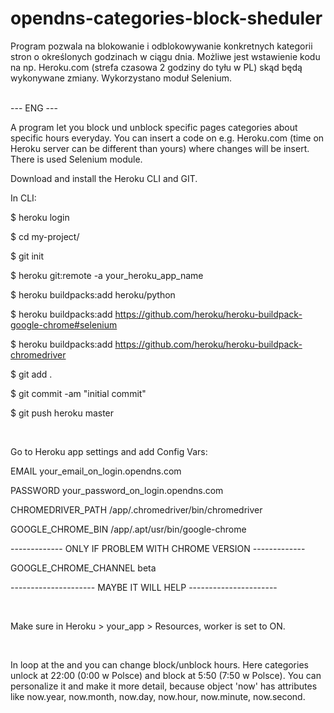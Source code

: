 # opendns-categories-block-sheduler
<p>Program pozwala na blokowanie i odblokowywanie konkretnych kategorii stron o określonych godzinach w ciągu dnia. Możliwe jest wstawienie kodu na np. Heroku.com (strefa czasowa 2 godziny do tyłu w PL) skąd będą wykonywane zmiany. Wykorzystano moduł Selenium.</p>
<br>
--- ENG ---

<p>A program let you block und unblock specific pages categories about specific hours everyday. You can insert a code on e.g. Heroku.com (time on Heroku server can be different than yours) where changes will be insert. There is used Selenium module.</p>


<p>Download and install the Heroku CLI and GIT.</p>

<p>
  
  In CLI:

  $ heroku login
  
  $ cd my-project/

  $ git init

  $ heroku git:remote -a your_heroku_app_name

  $ heroku buildpacks:add heroku/python

  $ heroku buildpacks:add https://github.com/heroku/heroku-buildpack-google-chrome#selenium

  $ heroku buildpacks:add https://github.com/heroku/heroku-buildpack-chromedriver

  $ git add .

  $ git commit -am "initial commit"

  $ git push heroku master

</p>
<br>
<p>
  Go to Heroku app settings and add Config Vars:

  EMAIL                  your_email_on_login.opendns.com

  PASSWORD               your_password_on_login.opendns.com

  CHROMEDRIVER_PATH      /app/.chromedriver/bin/chromedriver

  GOOGLE_CHROME_BIN      /app/.apt/usr/bin/google-chrome

  ------------- ONLY IF PROBLEM WITH CHROME VERSION -------------
  
  GOOGLE_CHROME_CHANNEL  beta
  
  --------------------- MAYBE IT WILL HELP ----------------------
  
</p>
<br>
<p>
  Make sure in Heroku > your_app > Resources, worker is set to ON.
</p>
<br>
<p>
  In loop at the and you can change block/unblock hours.
  Here categories unlock at 22:00 (0:00 w Polsce) and block at 5:50 (7:50 w Polsce).
  You can personalize it and make it more detail, because object 'now' has attributes like now.year, now.month, now.day,    now.hour, now.minute, now.second.
</p>
